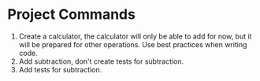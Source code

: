 # Project Commands

1. Create a calculator, the calculator will only be able to add for now, but it will be prepared for other operations. Use best practices when writing code.
2. Add subtraction, don't create tests for subtraction.
3. Add tests for subtraction.